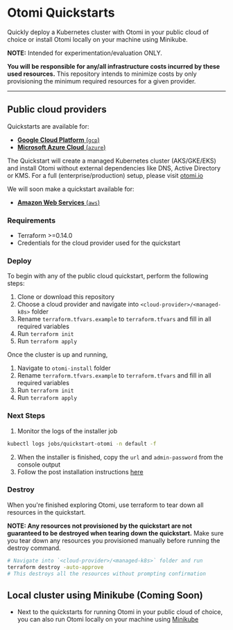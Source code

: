 # Otomi Quickstarts

Quickly deploy a Kubernetes cluster with Otomi in your public cloud of choice or install Otomi locally on your machine using Minikube.

**NOTE:** Intended for experimentation/evaluation ONLY.

**You will be responsible for any/all infrastructure costs incurred by these used resources.**
This repository intends to minimize costs by only provisioning the minimum required resources for a given provider.

---

## Public cloud providers

Quickstarts are available for:

- [**Google Cloud Platform** (`gcp`)](./gcp)
- [**Microsoft Azure Cloud** (`azure`)](./azure)

The Quickstart will create a managed Kubernetes cluster (AKS/GKE/EKS) and install Otomi without external dependencies like DNS, Active Directory or KMS. For a full (enterprise/production) setup, please visit [otomi.io](https://otomi.io)

We will soon make a quickstart available for:

- [**Amazon Web Services** (`aws`)](./aws)

### Requirements

- Terraform >=0.14.0
- Credentials for the cloud provider used for the quickstart

### Deploy

To begin with any of the public cloud quickstart, perform the following steps:

1. Clone or download this repository
2. Choose a cloud provider and navigate into `<cloud-provider>/<managed-k8s>` folder
3. Rename `terraform.tfvars.example` to `terraform.tfvars` and fill in all required variables
4. Run `terraform init`
5. Run `terraform apply`

Once the cluster is up and running,

1. Navigate to `otomi-install` folder
2. Rename `terraform.tfvars.example` to `terraform.tfvars` and fill in all required variables
3. Run `terraform init`
4. Run `terraform apply`

### Next Steps

1. Monitor the logs of the installer job

```bash
kubectl logs jobs/quickstart-otomi -n default -f
```

2. When the installer is finished, copy the `url` and `admin-password` from the console output
3. Follow the post installation instructions [here](https://otomi.io/docs/installation/post-install-actions)

### Destroy

When you're finished exploring Otomi, use terraform to tear down all resources in the quickstart.

**NOTE: Any resources not provisioned by the quickstart are not guaranteed to be destroyed when tearing down the quickstart.**
Make sure you tear down any resources you provisioned manually before running the destroy command.

```bash
# Navigate into `<cloud-provider>/<managed-k8s>` folder and run
terraform destroy -auto-approve
# This destroys all the resources without prompting confirmation
```

## Local cluster using Minikube (Coming Soon)

- Next to the quickstarts for running Otomi in your public cloud of choice, you can also run Otomi locally on your machine using [Minikube](https://minikube.sigs.k8s.io/docs/start/)
